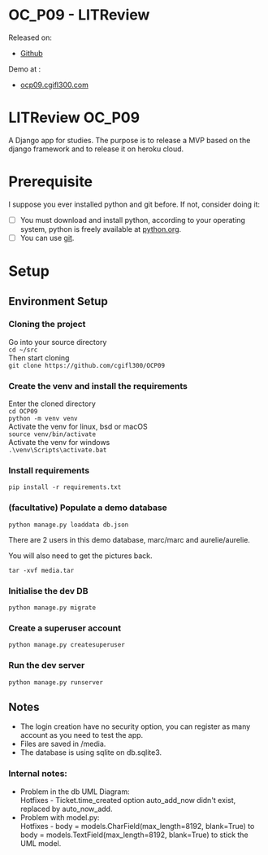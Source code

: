 # OC_P09 - LITReview

Released on:

- [Github](https://github.com/cgifl300/OCP09/)

Demo at :

- [ocp09.cgifl300.com](https://ocp09.cgifl300.com) 

# LITReview OC_P09

A Django app for studies. The purpose is to release a MVP based on the django
framework and to release it on heroku cloud.

# Prerequisite

I suppose you ever installed python and git before. If not, consider doing it:

- [ ] You must download and install python, according to your operating system,
  python is freely available at [python.org](https://www.python.org/).
- [ ] You can use [git](https://www.git-scm.com/).

# Setup

## Environment Setup

### Cloning the project

Go into your source directory  
`cd ~/src`  
Then start cloning  
`git clone https://github.com/cgifl300/OCP09`

### Create the venv and install the requirements

Enter the cloned directory  
`cd OCP09`  
`python -m venv venv`  
Activate the venv for linux, bsd or macOS  
`source venv/bin/activate`  
Activate the venv for windows  
`.\venv\Scripts\activate.bat`

### Install requirements

`pip install -r requirements.txt`

### (facultative) Populate a demo database

`python manage.py loaddata db.json`

There are 2 users in this demo database, marc/marc and aurelie/aurelie.

You will also need to get the pictures back.

`tar -xvf media.tar`

### Initialise the dev DB

`python manage.py migrate`

### Create a superuser account

`python manage.py createsuperuser`

### Run the dev server

`python manage.py runserver`

## Notes

- The login creation have no security option, you can register as many account
  as you need to test the app.
- Files are saved in /media.
- The database is using sqlite on db.sqlite3.

### Internal notes:

- Problem in the db UML Diagram:   
  Hotfixes - Ticket.time_created option auto_add_now didn't exist, replaced by
  auto_now_add.
- Problem with model.py:  
  Hotfixes - body = models.CharField(max_length=8192, blank=True) to body =
  models.TextField(max_length=8192, blank=True) to stick the UML model.
